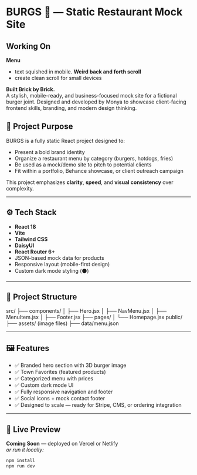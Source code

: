 # BURGS 🍔 — Static Restaurant Mock Site

## Working On

**Menu**

- text squished in mobile.
  **Weird back and forth scroll**
- create clean scroll for small devices

**Built Brick by Brick.**  
A stylish, mobile-ready, and business-focused mock site for a fictional burger joint. Designed and developed by Monya to showcase client-facing frontend skills, branding, and modern design thinking.

## 📌 Project Purpose

BURGS is a fully static React project designed to:

- Present a bold brand identity
- Organize a restaurant menu by category (burgers, hotdogs, fries)
- Be used as a mock/demo site to pitch to potential clients
- Fit within a portfolio, Behance showcase, or client outreach campaign

This project emphasizes **clarity**, **speed**, and **visual consistency** over complexity.

---

## ⚙️ Tech Stack

- **React 18**
- **Vite**
- **Tailwind CSS**
- **DaisyUI**
- **React Router 6+**
- JSON-based mock data for products
- Responsive layout (mobile-first design)
- Custom dark mode styling (⚫)

---

## 📁 Project Structure

src/
├── components/
│ ├── Hero.jsx
│ ├── NavMenu.jsx
│ ├── MenuItem.jsx
│ ├── Footer.jsx
├── pages/
│ └── Homepage.jsx
public/
├── assets/ (image files)
├── data/menu.json

---

## 🖼️ Features

- ✅ Branded hero section with 3D burger image
- ✅ Town Favorites (featured products)
- ✅ Categorized menu with prices
- ✅ Custom dark mode UI
- ✅ Fully responsive navigation and footer
- ✅ Social icons + mock contact footer
- ✅ Designed to scale — ready for Stripe, CMS, or ordering integration

---

## 🧪 Live Preview

**Coming Soon** — deployed on Vercel or Netlify  
_or run it locally:_

```bash
npm install
npm run dev

```
